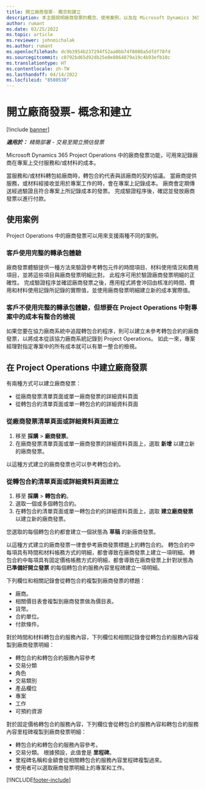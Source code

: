 ```yaml
---
title: 開立廠商發票- 概念和建立
description: 本主題說明廠商發票的概念、使用案例，以及在 Microsoft Dynamics 365 Project Operations 中建立廠商發票的方式。
author: rumant
ms.date: 03/25/2022
ms.topic: article
ms.reviewer: johnmichalak
ms.author: rumant
ms.openlocfilehash: dc9b3954b237294f52aa0bb74f8008a5dfdf78fd
ms.sourcegitcommit: c0792bd65d92db25e0e8864879a19c4b93efb10c
ms.translationtype: HT
ms.contentlocale: zh-TW
ms.lasthandoff: 04/14/2022
ms.locfileid: "8580538"
---
```

# <a name="vendor-invoicing---concept-and-creation"></a>開立廠商發票- 概念和建立

[!include [banner](../../includes/dataverse-preview.md)]

_**適用於：** 精簡部署 - 交易至開立預估發票_

Microsoft Dynamics 365 Project Operations 中的廠商發票功能，可用來記錄廠商在專案上交付服務和/或材料的成本。

當服務和/或材料轉包給廠商時，轉包合約代表與該廠商的契約協議。 當廠商提供服務，或材料經接收並用於專案工作的時，會在專案上記錄成本。 廠商會定期傳送經過驗證且符合專案上所記錄成本的發票。 完成驗證程序後，確認並發放廠商發票以進行付款。

## <a name="scenarios-for-use"></a>使用案例

Project Operations 中的廠商發票可以用來支援兩種不同的案例。

### <a name="customers-use-the-full-subcontracting-experiences"></a>客戶使用完整的轉承包體驗

廠商發票體驗提供一種方法來驗證參考轉包元件的時間項目、材料使用情況和費用項目，並將這些項目與廠商發票明細比對。 此程序可用於驗證廠商發票明細的正確性。 完成驗證程序並確認廠商發票之後，應用程式將會沖回由核准的時間、費用和材料使用記錄所記錄的實際值，並使用廠商發票明細建立新的成本實際值。

### <a name="customers-dont-use-the-full-subcontracting-experiences-but-want-to-have-a-unified-view-of-costs-on-projects-in-project-operations"></a>客戶不使用完整的轉承包體驗，但想要在 Project Operations 中對專案中的成本有整合的檢視

如果您要在協力廠商系統中追蹤轉包合約程序，則可以建立未參考轉包合約的廠商發票，以將成本從該協力廠商系統記錄到 Project Operations。 如此一來，專案經理對指定專案中的所有成本就可以有單一整合的檢視。

## <a name="creation-of-vendor-invoices-in-project-operations"></a>在 Project Operations 中建立廠商發票

有兩種方式可以建立廠商發票：

- 從廠商發票清單頁面或單一廠商發票的詳細資料頁面
- 從轉包合約清單頁面或單一轉包合約的詳細資料頁面

### <a name="creation-from-the-vendor-invoice-list-page-or-details-page"></a>從廠商發票清單頁面或詳細資料頁面建立

1. 移至 **採購** \> **廠商發票**。
2. 在廠商發票清單頁面或單一廠商發票的詳細資料頁面上，選取 **新增** 以建立新的廠商發票。

以這種方式建立的廠商發票也可以參考轉包合約。

### <a name="creation-from-the-subcontract-list-page-or-details-page"></a>從轉包合約清單頁面或詳細資料頁面建立

1. 移至 **採購** \> **轉包合約**。
2. 選取一個或多個轉包合約。
3. 在轉包合約清單頁面或單一轉包合約的詳細資料頁面上，選取 **建立廠商發票** 以建立新的廠商發票。

您選取的每個轉包合約都會建立一個狀態為 **草稿** 的新廠商發票。

以這種方式建立的廠商發票一律會參考廠商發票標題上的轉包合約。 轉包合約中每項具有時間和材料帳務方式的明細，都會導致在廠商發票上建立一項明細。 轉包合約中每項具有固定價格帳務方式的明細，都會導致在廠商發票上針對狀態為 **已準備好開立發票** 的每個轉包合約服務內容里程碑建立一項明細。

下列欄位和相關記錄會從轉包合約複製到廠商發票的標題：

- 廠商。
- 相關價目表會複製到廠商發票做為價目表。
- 貨幣。
- 合約單位。
- 付款條件。

對於時間和材料轉包合約服務內容，下列欄位和相關記錄會從轉包合約服務內容複製到廠商發票明細：

- 轉包合約和轉包合約服務內容參考
- 交易分類
- 角色
- 交易類別
- 產品欄位
- 專案
- 工作
- 可預約資源

對於固定價格轉包合約服務內容，下列欄位會從轉包合約服務內容和轉包合約服務內容里程碑複製到廠商發票明細：

- 轉包合約和轉包合約服務內容參考。
- 交易分類。 根據預設，此值會是 **里程碑**。
- 里程碑名稱和金額會從相關轉包合約服務內容里程碑複製過來。
- 使用者可以選取廠商發票明細上的專案和工作。

[!INCLUDE[footer-include](../../includes/footer-banner.md)]
